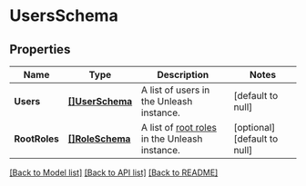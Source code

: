 # UsersSchema

## Properties
Name | Type | Description | Notes
------------ | ------------- | ------------- | -------------
**Users** | [**[]UserSchema**](userSchema.md) | A list of users in the Unleash instance. | [default to null]
**RootRoles** | [**[]RoleSchema**](roleSchema.md) | A list of [root roles](https://docs.getunleash.io/reference/rbac#standard-roles) in the Unleash instance. | [optional] [default to null]

[[Back to Model list]](../README.md#documentation-for-models) [[Back to API list]](../README.md#documentation-for-api-endpoints) [[Back to README]](../README.md)

